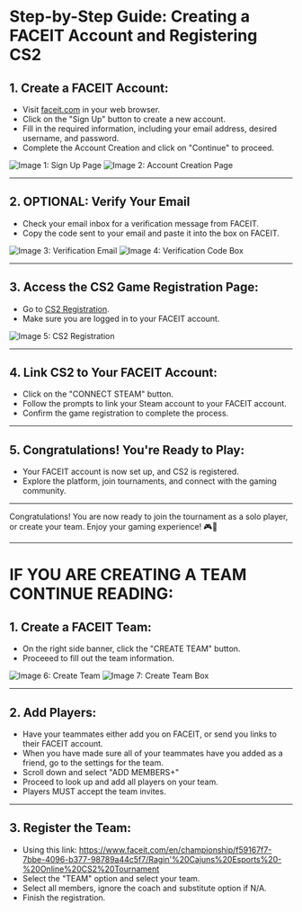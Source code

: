 # Step-by-Step Guide: Creating a FACEIT Account and Registering CS2

## 1. **Create a FACEIT Account:**

   - Visit [faceit.com](https://www.faceit.com/en/signup) in your web browser.
   - Click on the "Sign Up" button to create a new account.
   - Fill in the required information, including your email address, desired username, and password.
   - Complete the Account Creation and click on "Continue" to proceed.

   ![Image 1: Sign Up Page](https://cdn.discordapp.com/attachments/688564775998980128/1174575610929094676/image.png?ex=656817c8&is=6555a2c8&hm=065943f5b5a99cc20f4ffbdcaee11f6665cae98e45a86342f8c3c0f74784f959&)
   ![Image 2: Account Creation Page](https://cdn.discordapp.com/attachments/688564775998980128/1174575925401243648/image.png?ex=65681813&is=6555a313&hm=c960f340a737d07d6886e479fda378bb05c9802e924398b82725b94560567594&)

---

## 2. **OPTIONAL: Verify Your Email**

   - Check your email inbox for a verification message from FACEIT.
   - Copy the code sent to your email and paste it into the box on FACEIT.

   ![Image 3: Verification Email](https://cdn.discordapp.com/attachments/688564775998980128/1174576295208820747/image.png?ex=6568186b&is=6555a36b&hm=36130202400a02adca4505892b8a7b7c08b00b118e26867430ea21750897fd00&)
   ![Image 4: Verification Code Box](https://cdn.discordapp.com/attachments/688564775998980128/1174576677716770877/image.png?ex=656818c6&is=6555a3c6&hm=a3772aa55463a16a56a74f9fec39691ee4dd08f1134bcf98d0722b053b51cd6c&)

---

## 3. **Access the CS2 Game Registration Page:**

   - Go to [CS2 Registration](https://www.faceit.com/en/register-game/cs2).
   - Make sure you are logged in to your FACEIT account.

   ![Image 5: CS2 Registration](https://cdn.discordapp.com/attachments/688564775998980128/1174576864027750400/image.png?ex=656818f2&is=6555a3f2&hm=1c235e260c8660ccf2c6964cf60af9561e4a046896627e1f61b8101a1dd90772&)

---

## 4. **Link CS2 to Your FACEIT Account:**

   - Click on the "CONNECT STEAM" button.
   - Follow the prompts to link your Steam account to your FACEIT account.
   - Confirm the game registration to complete the process.

---

## 5. **Congratulations! You're Ready to Play:**

   - Your FACEIT account is now set up, and CS2 is registered.
   - Explore the platform, join tournaments, and connect with the gaming community.
     
---

Congratulations! You are now ready to join the tournament as a solo player, or create your team. Enjoy your gaming experience! 🎮🚀

---

# IF YOU ARE CREATING A TEAM CONTINUE READING:

## 1. **Create a FACEIT Team:**

   - On the right side banner, click the "CREATE TEAM" button.
   - Proceeed to fill out the team information.

   ![Image 6: Create Team](https://cdn.discordapp.com/attachments/688564775998980128/1174578265059495997/image.png?ex=65681a40&is=6555a540&hm=4524074845cafa1c3c9b8665ec86afcf8d307ffaf1b68c42f83de2dd9abd7ff2&)
   ![Image 7: Create Team Box](https://cdn.discordapp.com/attachments/688564775998980128/1174578212257402931/image.png?ex=65681a34&is=6555a534&hm=97c4bfb4e5bc3cace886b1c0b19b4e51be2c331bd500e24f8aa2590011bc23cc&)

---

## 2. **Add Players:**

   - Have your teammates either add you on FACEIT, or send you links to their FACEIT account.
   - When you have made sure all of your teammates have you added as a friend, go to the settings for the team.
   - Scroll down and select "ADD MEMBERS+"
   - Proceed to look up and add all players on your team.
   - Players MUST accept the team invites.

---

## 3. **Register the Team:**
   
   - Using this link: https://www.faceit.com/en/championship/f59167f7-7bbe-4096-b377-98789a44c5f7/Ragin'%20Cajuns%20Esports%20-%20Online%20CS2%20Tournament
   - Select the "TEAM" option and select your team.
   - Select all members, ignore the coach and substitute option if N/A.
   - Finish the registration.
